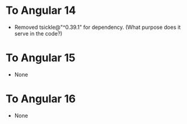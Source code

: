 # To Angular 14
- Removed tsickle@"^0.39.1" for dependency. (What purpose does it serve in the code?)

# To Angular 15
- None

# To Angular 16
- None
